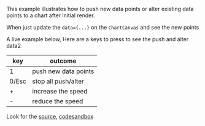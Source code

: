 This example illustrates how to push new data points or alter existing data points to a chart after initial render.

When just update the `data={...}` on the `ChartCanvas` and see the new points


A live example below, Here are a keys to press to see the push and alter data2

key   | outcome
----  | -------
1     | push new data points
0/Esc | stop all push/alter
+     | increase the speed
-     | reduce the speed

Look for the [source](https://github.com/backenddevplus/react-stockcharts/blob/master/docs/lib/charts/CandleStickChartWithUpdatingData.js), [codesandbox](https://codesandbox.io/s/github/backenddevplus/react-stockcharts-examples2/tree/master/examples/CandleStickChartWithUpdatingData)
